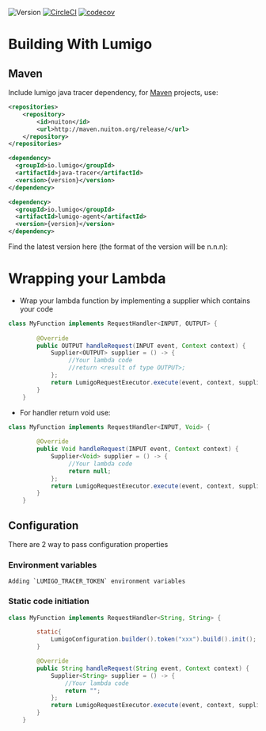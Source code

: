 ![Version](https://img.shields.io/badge/version-1.0.20-green.svg)
[![CircleCI](https://circleci.com/gh/lumigo-io/java-tracer.svg?style=svg&circle-token=f2e3400e6e79bc31daeee1fc614ecc0a149b1905)](https://circleci.com/gh/lumigo-io/java-tracer)
[![codecov](https://codecov.io/gh/lumigo-io/java-tracer/branch/master/graph/badge.svg?token=D3IZ5hQwaQ)](https://codecov.io/gh/lumigo-io/java-tracer)


# Building With Lumigo
## Maven
Include lumigo java tracer dependency, for [Maven](https://maven.apache.org) projects, use:
```xml
<repositories>
    <repository>
        <id>nuiton</id>
        <url>http://maven.nuiton.org/release/</url>
    </repository>
</repositories>
```

```xml
<dependency>
  <groupId>io.lumigo</groupId>
  <artifactId>java-tracer</artifactId>
  <version>{version}</version>
</dependency>

<dependency>
  <groupId>io.lumigo</groupId>
  <artifactId>lumigo-agent</artifactId>
  <version>{version}</version>
</dependency>
```
Find the latest version here (the format of the version will be n.n.n):

# Wrapping your Lambda
* Wrap your lambda function by implementing a supplier which contains your code
```java
class MyFunction implements RequestHandler<INPUT, OUTPUT> {
                                         
        @Override
        public OUTPUT handleRequest(INPUT event, Context context) {
            Supplier<OUTPUT> supplier = () -> {
                 //Your lambda code
                 //return <result of type OUTPUT>;
            };
            return LumigoRequestExecutor.execute(event, context, supplier);
        }
    }
```
* For handler return void use:

```java
class MyFunction implements RequestHandler<INPUT, Void> {
                                         
        @Override
        public Void handleRequest(INPUT event, Context context) {
            Supplier<Void> supplier = () -> {
                 //Your lambda code
                 return null;
            };
            return LumigoRequestExecutor.execute(event, context, supplier);
        }
    }
```

## Configuration
There are 2 way to pass configuration properties

### Environment variables
    Adding `LUMIGO_TRACER_TOKEN` environment variables

### Static code initiation
```java
class MyFunction implements RequestHandler<String, String> {

        static{
            LumigoConfiguration.builder().token("xxx").build().init();
        }

        @Override
        public String handleRequest(String event, Context context) {
            Supplier<String> supplier = () -> {
                //Your lambda code
                return "";
            };
            return LumigoRequestExecutor.execute(event, context, supplier);
        }
    }
```


